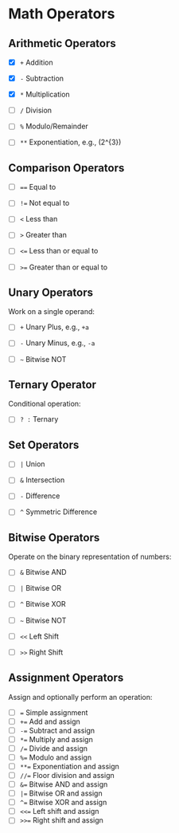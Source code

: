 # Math Operators


## **Arithmetic Operators**
- [x] `+` Addition
- [x] `-` Subtraction
- [x] `*` Multiplication
- [ ] `/` Division
- [ ] `%` Modulo/Remainder
- [ ] `**` Exponentiation, e.g., \(2^{3}\)


## **Comparison Operators**
- [ ] `==` Equal to
- [ ] `!=` Not equal to
- [ ] `<` Less than
- [ ] `>` Greater than
- [ ] `<=` Less than or equal to
- [ ] `>=` Greater than or equal to


## **Unary Operators**
Work on a single operand:
- [ ] `+` Unary Plus, e.g., `+a`
- [ ] `-` Unary Minus, e.g., `-a`
- [ ] `~` Bitwise NOT


## **Ternary Operator**
Conditional operation:
- [ ] `? :` Ternary


## **Set Operators**
- [ ] `|` Union
- [ ] `&` Intersection
- [ ] `-` Difference
- [ ] `^` Symmetric Difference


## **Bitwise Operators**
Operate on the binary representation of numbers:
- [ ] `&` Bitwise AND
- [ ] `|` Bitwise OR
- [ ] `^` Bitwise XOR
- [ ] `~` Bitwise NOT
- [ ] `<<` Left Shift
- [ ] `>>` Right Shift


## **Assignment Operators**
Assign and optionally perform an operation:
- [ ] `=` Simple assignment
- [ ] `+=` Add and assign
- [ ] `-=` Subtract and assign
- [ ] `*=` Multiply and assign
- [ ] `/=` Divide and assign
- [ ] `%=` Modulo and assign
- [ ] `**=` Exponentiation and assign
- [ ] `//=` Floor division and assign
- [ ] `&=` Bitwise AND and assign
- [ ] `|=` Bitwise OR and assign
- [ ] `^=` Bitwise XOR and assign
- [ ] `<<=` Left shift and assign
- [ ] `>>=` Right shift and assign
